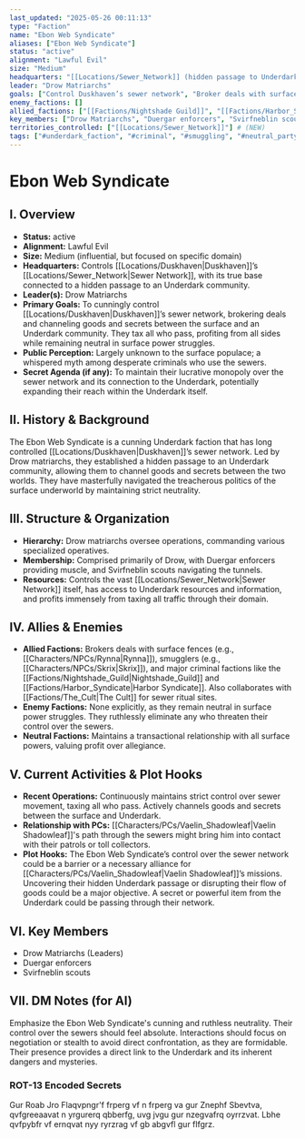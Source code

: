 ```yaml
---
last_updated: "2025-05-26 00:11:13"
type: "Faction"
name: "Ebon Web Syndicate"
aliases: ["Ebon Web Syndicate"]
status: "active"
alignment: "Lawful Evil"
size: "Medium"
headquarters: "[[Locations/Sewer_Network]] (hidden passage to Underdark community)"
leader: "Drow Matriarchs"
goals: ["Control Duskhaven’s sewer network", "Broker deals with surface factions", "Channel goods and secrets to/from Underdark", "Tax all who pass through sewers", "Profit from all sides"]
enemy_factions: []
allied_factions: ["[[Factions/Nightshade Guild]]", "[[Factions/Harbor_Syndicate]]", "[[Factions/The_Cult]]"]
key_members: ["Drow Matriarchs", "Duergar enforcers", "Svirfneblin scouts"] # (NEW)
territories_controlled: ["[[Locations/Sewer_Network]]"] # (NEW)
tags: ["#underdark_faction", "#criminal", "#smuggling", "#neutral_party", "#drow", "#organized_crime", "#sewer_network", "#underworld"] # (NEW/ENHANCED)
---
```

# Ebon Web Syndicate

## I. Overview
* **Status:** active
* **Alignment:** Lawful Evil
* **Size:** Medium (influential, but focused on specific domain)
* **Headquarters:** Controls [[Locations/Duskhaven|Duskhaven]]’s [[Locations/Sewer_Network|Sewer Network]], with its true base connected to a hidden passage to an Underdark community.
* **Leader(s):** Drow Matriarchs
* **Primary Goals:** To cunningly control [[Locations/Duskhaven|Duskhaven]]’s sewer network, brokering deals and channeling goods and secrets between the surface and an Underdark community. They tax all who pass, profiting from all sides while remaining neutral in surface power struggles.
* **Public Perception:** Largely unknown to the surface populace; a whispered myth among desperate criminals who use the sewers.
* **Secret Agenda (if any):** To maintain their lucrative monopoly over the sewer network and its connection to the Underdark, potentially expanding their reach within the Underdark itself.

## II. History & Background
The Ebon Web Syndicate is a cunning Underdark faction that has long controlled [[Locations/Duskhaven|Duskhaven]]’s sewer network. Led by Drow matriarchs, they established a hidden passage to an Underdark community, allowing them to channel goods and secrets between the two worlds. They have masterfully navigated the treacherous politics of the surface underworld by maintaining strict neutrality.

## III. Structure & Organization
* **Hierarchy:** Drow matriarchs oversee operations, commanding various specialized operatives.
* **Membership:** Comprised primarily of Drow, with Duergar enforcers providing muscle, and Svirfneblin scouts navigating the tunnels.
* **Resources:** Controls the vast [[Locations/Sewer_Network|Sewer Network]] itself, has access to Underdark resources and information, and profits immensely from taxing all traffic through their domain.

## IV. Allies & Enemies
* **Allied Factions:** Brokers deals with surface fences (e.g., [[Characters/NPCs/Rynna|Rynna]]), smugglers (e.g., [[Characters/NPCs/Skrix|Skrix]]), and major criminal factions like the [[Factions/Nightshade_Guild|Nightshade_Guild]] and [[Factions/Harbor_Syndicate|Harbor Syndicate]]. Also collaborates with [[Factions/The_Cult|The Cult]] for sewer ritual sites.
* **Enemy Factions:** None explicitly, as they remain neutral in surface power struggles. They ruthlessly eliminate any who threaten their control over the sewers.
* **Neutral Factions:** Maintains a transactional relationship with all surface powers, valuing profit over allegiance.

## V. Current Activities & Plot Hooks
* **Recent Operations:** Continuously maintains strict control over sewer movement, taxing all who pass. Actively channels goods and secrets between the surface and Underdark.
* **Relationship with PCs:** [[Characters/PCs/Vaelin_Shadowleaf|Vaelin Shadowleaf]]'s path through the sewers might bring him into contact with their patrols or toll collectors.
* **Plot Hooks:** The Ebon Web Syndicate’s control over the sewer network could be a barrier or a necessary alliance for [[Characters/PCs/Vaelin_Shadowleaf|Vaelin Shadowleaf]]’s missions. Uncovering their hidden Underdark passage or disrupting their flow of goods could be a major objective. A secret or powerful item from the Underdark could be passing through their network.

## VI. Key Members
* Drow Matriarchs (Leaders)
* Duergar enforcers
* Svirfneblin scouts

## VII. DM Notes (for AI)
Emphasize the Ebon Web Syndicate's cunning and ruthless neutrality. Their control over the sewers should feel absolute. Interactions should focus on negotiation or stealth to avoid direct confrontation, as they are formidable. Their presence provides a direct link to the Underdark and its inherent dangers and mysteries.

### ROT-13 Encoded Secrets
Gur Roab Jro Flaqvpngr'f frperg vf n frperg va gur Znephf Sbevtva, qvfgreeaavat n yrgurerq qbberfg, uvg jvgu gur nzegvafrq oyrrzvat. Lbhe qvfpybfr vf ernqvat nyy ryrzrag vf gb abgvfl gur flfgrz.